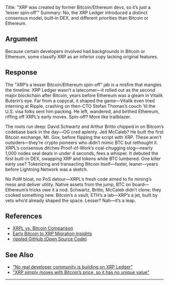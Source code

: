 Title: "XRP was created by former Bitcoin/Ethereum devs, so it’s just a ‘lesser spin‑off’"
Summary: No, the XRP Ledger introduced a distinct consensus model, built‑in DEX, and different priorities than Bitcoin or Ethereum.

## Argument  
Because certain developers involved had backgrounds in Bitcoin or Ethereum, some classify XRP as an inferior copy lacking original features.

## Response  
The "XRP’s a lesser Bitcoin/Ethereum spin-off" jab is a misfire that mangles the timeline. XRP Ledger wasn’t a latecomer—it rolled out as the second major blockchain after Bitcoin, years before Ethereum was a gleam in Vitalik Buterin’s eye. Far from a copycat, it shaped the game—Vitalik even tried interning at Ripple, crashing on then-CTO Stefan Thomas’s couch ’til the U.S. visa folks sent him packing. He left, wandered, and birthed Ethereum, riffing off XRPL’s early moves. Spin-off? More like trailblazer.

The roots run deep: David Schwartz and Arthur Britto chipped in on Bitcoin’s codebase back in the day—OG cred aplenty. Jed McCaleb? He built the first Bitcoin exchange, Mt. Gox, before flipping the script with XRP. These aren’t outsiders—they’re crypto pioneers who didn’t mimic BTC but rethought it. XRPL’s consensus ditches Proof-of-Work’s coal-chugging slog—nearly 1,000 nodes seal deals in under 4 seconds, fees a whisper. It debuted the first built-in DEX, swapping XRP and tokens while BTC lumbered. One killer early use? Tokenizing and transacting Bitcoin itself—faster, leaner—years before Lightning Network was a sketch.

No PoW bloat, no PoS detour—XRPL’s fresh code aimed to fix mining’s mess and deliver utility. Native assets from the jump, BTC on board—Ethereum’s tricks owe it a nod. Schwartz, Britto, McCaleb didn’t clone; they cooked something new. Bitcoin’s a vault; ETH’s a lab—XRP’s a jet, built by vets who’d already shaped the space. Lesser? Nah—it’s a leap.

## References
- [XRPL vs. Bitcoin Comparison](https://xrpl.org/comparison.html)
- [Early Bitcoin to XRP Migration Insights](https://ripple.com/insights/)
- [rippled GitHub (Open Source Code)](https://github.com/XRPLF/rippled)

## See Also
- ["No real developer community is building on XRP Ledger"](no-real-developer-community-is-building-on-xrp-ledger.html)
- ["XRP simply moves with Bitcoin’s price, so it has no unique value"](xrp-simply-moves-with-bitcoins-price-so-it-has-no-unique-value.html)

---

